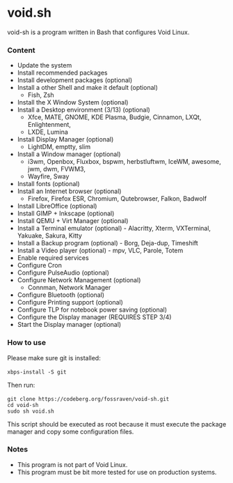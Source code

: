 # void.sh

void-sh is a program written in Bash that configures Void Linux.

### Content

- Update the system
- Install recommended packages
- Install development packages (optional)
- Install a other Shell and make it default (optional)
    - Fish, Zsh
- Install the X Window System (optional)
- Install a Desktop environment (3/13) (optional)
	- Xfce, MATE, GNOME, KDE Plasma, Budgie, Cinnamon, LXQt, Enlightenment,
	- LXDE, Lumina
- Install Display Manager (optional)
    - LightDM, emptty, slim
- Install a Window manager (optional)
	- i3wm, Openbox, Fluxbox, bspwm, herbstluftwm, IceWM, awesome, jwm, dwm, FVWM3,
	- Wayfire, Sway
- Install fonts (optional)
- Install an Internet browser (optional)
	- Firefox, Firefox ESR, Chromium, Qutebrowser, Falkon, Badwolf
- Install LibreOffice (optional)
- Install GIMP + Inkscape (optional)
- Install QEMU + Virt Manager (optional)
- Install a Terminal emulator (optional)
        - Alacritty, Xterm, VXTerminal, Yakuake, Sakura, Kitty
- Install a Backup program (optional)
        - Borg, Deja-dup, Timeshift
- Install a Video player (optional)
	    - mpv, VLC, Parole, Totem
- Enable required services 
- Configure Cron
- Configure PulseAudio (optional)
- Configure Network Management (optional)
	- Connman, Network Manager
- Configure Bluetooth (optional)
- Configure Printing support (optional)
- Configure TLP for notebook power saving (optional)
- Configure the Display manager (REQUIRES STEP 3/4)
- Start the Display manager (optional)
### How to use

Please make sure git is installed: <br><br>
`xbps-install -S git`

Then run: <br><br>
`git clone https://codeberg.org/fossraven/void-sh.git` <br>
`cd void-sh` <br>
`sudo sh void.sh`

This script should be executed as root because it must execute the package manager
and copy some configuration files.

### Notes

- This program is not part of Void Linux.
- This program must be bit more tested for use on production systems.